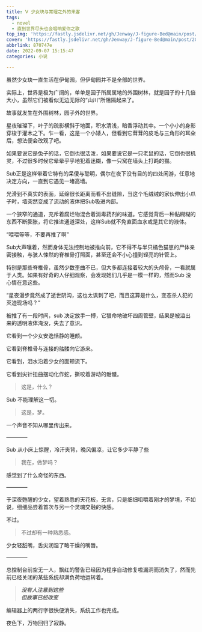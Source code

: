 ```yaml
---
title: Ⅴ 少女玦与常理之外的来客
tags:
  - novel
  - 直到世界尽头也会唱响爱你之歌
top_img: 'https://fastly.jsdelivr.net/gh/Jenway/J-figure-Bed@main/post/2022/sedual-series/sedual-5.png'
cover: 'https://fastly.jsdelivr.net/gh/Jenway/J-figure-Bed@main/post/2022/sedual-series/sedual-5.png'
abbrlink: 870747e
date: 2022-09-07 15:15:47
categories: 小说

---
```

虽然少女玦一直生活在伊甸园，但伊甸园并不是全部的世界。

实际上，世界是极为广阔的，单单是园子所属属地的外围树林，就是园子的十几倍大小，虽然它们被看似无边无际的“山川”所阻隔起来了。

故事就发生在外围树林，园子外的世界。

星夜璀璨下，叶子的疏影横斜于地面，积水清浅，暗香浮动其中。一个小小的身影穿梭于灌木之下。乍一看，这是一个小矮人，但看到它茸茸的皮毛与三角形的耳朵后，想法便会改观了吧。

如果要说它是兔子的话，它倒也很活泼，如果要说它是一只老鼠的话，它倒也很机灵，不过很多时候它晕晕乎乎地犯着迷糊，像一只窝在墙头上打盹的猫。

Sub正是这样带着它特有的呆傻与聪明，偶尔在夜下没有目的的四处闲游，任意地决定方向，一直到它遇见一堵高墙。

光滑到不真实的表面，延绵很长距离而看不出缝隙，当这个毛绒绒的家伙伸出小爪子时，墙突然变成了流动的液体把Sub吸进内部。

一个狭窄的通道，充斥着腐烂物混合着消毒药剂的味道。它感觉背后一种黏糊糊的东西不断膨胀，将它推进通道深处，这样Sub就不免直面血水或是其它的液体。

“喂喂等等，不要再推了啊”

Sub大声嚷着，然而身体无法控制地被推向前，它不得不与半只橘色猫崽的尸体亲密接触，与骇人悚然的脊椎骨打照面，甚至还会不小心撞到锃亮的针管上。

特别是那些脊椎骨，虽然少数歪曲不已，但大多都连接着较大的头颅骨，一看就属于人类。如果有好奇的人仔细观察，会发现她们几乎是一模一样的，然而Sub 没心情在意这些。

“星夜漫步竟然成了逝世阴沟，这也太讽刺了吧，而且这算是什么，变态杀人犯的灭迹现场吗？”

被推了有一段时间，sub 决定放手一搏，它狠命地破坏四周管壁，结果是被溢出来的透明液体淹没，失去了意识。

它看到一个少女安逸恬静的睡颜。

它看到脊椎骨与连接的骷髅向它游来。

它看到，泪水沿着少女的面颊流下。

它看到尖针扭曲摆动化作蛇，撕咬着游动的骷髅。

>这是，什么？

Sub 不能理解这一切。

>这是，梦。

一个声音不知从哪里传出来。

————

Sub 从小床上惊醒，冷汗夹背，晚风偏凉，让它多少平静了些

>我在，做梦吗？

感觉到了什么奇怪的东西。

————

于深夜甦醒的少女，望着熟悉的天花板，无言，只是细细咀嚼着刚才的梦境，不如说，细细品尝着首次与另一个灵魂交融的快感。

不过。

>不过却有一种熟悉感。

少女轻舐嘴，舌尖润湿了略干燥的嘴唇。

————

总控制台前空无一人，飘红的警告已经因为程序自动修复啦漏洞而消失了，然而先前已经关闭的某些系统却满负荷地运转着。

>***没有人注意到这些  
但故事已经改变***

编辑器上的两行字很快便消失，系统工作也完成。

夜色下，万物回归了寂静。